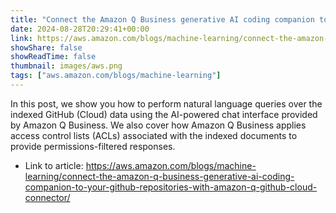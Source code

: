 ```yaml
---
title: "Connect the Amazon Q Business generative AI coding companion to your GitHub repositories with Amazon Q GitHub (Cloud) connector"
date: 2024-08-28T20:29:41+00:00
link: https://aws.amazon.com/blogs/machine-learning/connect-the-amazon-q-business-generative-ai-coding-companion-to-your-github-repositories-with-amazon-q-github-cloud-connector/
showShare: false
showReadTime: false
thumbnail: images/aws.png
tags: ["aws.amazon.com/blogs/machine-learning"]
---
```

In this post, we show you how to perform natural language queries over the indexed GitHub (Cloud) data using the AI-powered chat interface provided by Amazon Q Business. We also cover how Amazon Q Business applies access control lists (ACLs) associated with the indexed documents to provide permissions-filtered responses.

- Link to article: https://aws.amazon.com/blogs/machine-learning/connect-the-amazon-q-business-generative-ai-coding-companion-to-your-github-repositories-with-amazon-q-github-cloud-connector/